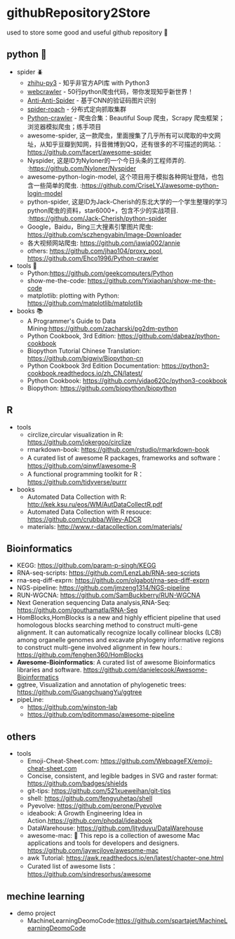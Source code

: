 # githubRepository2Store
used to store some good and useful github repository :floppy_disk:


## python :snake:
+ spider :beetle:
  + [zhihu-py3](https://github.com/7sDream/zhihu-py3) - 知乎非官方API库 with Python3
  + [webcrawler](https://github.com/huntingzhu/webcrawler) - 50行python爬虫代码，带你发现知乎新世界！
  + [Anti-Anti-Spider](https://github.com/luyishisi/Anti-Anti-Spider) - 基于CNN的验证码图片识别
  + [spider-roach](https://github.com/weizetao/spider-roach) - 分布式定向抓取集群
  + [Python-crawler](https://github.com/Ehco1996/Python-crawler) - 爬虫合集：Beautiful Soup 爬虫，Scrapy 爬虫框架； 浏览器模拟爬虫；练手项目
  + awesome-spider, 这一款爬虫，里面搜集了几乎所有可以爬取的中文网址，从知乎豆瓣到知网，抖音微博到QQ，还有很多的不可描述的网站.：https://github.com/facert/awesome-spider
  + Nyspider, 这是ID为Nyloner的一个今日头条的工程师弄的. :https://github.com/Nyloner/Nyspider
  + awesome-python-login-model, 这个项目用于模拟各种网址登陆，也包含一些简单的爬虫. :https://github.com/CriseLYJ/awesome-python-login-model
  + python-spider, 这是ID为Jack-Cherish的东北大学的一个学生整理的学习python爬虫的资料，star6000+，包含不少的实战项目. :https://github.com/Jack-Cherish/python-spider
  + Google，Baidu，Bing三大搜素引擎图片爬虫: https://github.com/sczhengyabin/Image-Downloader
  + 各大视频网站爬虫: https://github.com/iawia002/annie
  + others: https://github.com/jhao104/proxy_pool, https://github.com/Ehco1996/Python-crawler
+ tools :wrench:
  + Python:https://github.com/geekcomputers/Python
  + show-me-the-code: https://github.com/Yixiaohan/show-me-the-code
  + matplotlib: plotting with Python: https://github.com/matplotlib/matplotlib
+ books :books:
  + A Programmer's Guide to Data Mining:https://github.com/zacharski/pg2dm-python
  + Python Cookbook, 3rd Edition: https://github.com/dabeaz/python-cookbook
  + Biopython Tutorial Chinese Translation: https://github.com/bigwiv/Biopython-cn
  + Python Cookbook 3rd Edition Documentation: https://python3-cookbook.readthedocs.io/zh_CN/latest/
  + Python Cookbook: https://github.com/yidao620c/python3-cookbook
  + Biopython: https://github.com/biopython/biopython



## R
+ tools
  + circlize,circular visualization in R: https://github.com/jokergoo/circlize
  + rmarkdown-book: https://github.com/rstudio/rmarkdown-book 
  + A curated list of awesome R packages, frameworks and software： https://github.com/qinwf/awesome-R
  + A functional programming toolkit for R： https://github.com/tidyverse/purrr
+ books
  + Automated Data Collection with R: http://kek.ksu.ru/eos/WM/AutDataCollectR.pdf
  + Automated Data Collection with R resouce: https://github.com/crubba/Wiley-ADCR
  + materials: http://www.r-datacollection.com/materials/



## Bioinformatics
+ KEGG: https://github.com/param-p-singh/KEGG
+ RNA-seq-scripts: https://github.com/LenzLab/RNA-seq-scripts
+ rna-seq-diff-exprn: https://github.com/olgabot/rna-seq-diff-exprn
+ NGS-pipeline: https://github.com/jmzeng1314/NGS-pipeline
+ RUN-WGCNA: https://github.com/SamBuckberry/RUN-WGCNA
+ Next Generation sequencing Data analysis,RNA-Seq: https://github.com/gouthamatla/RNA-Seq
+ HomBlocks,HomBlocks is a new and highly efficient pipeline that used homologous blocks searching method to construct multi-gene alignment. It can automatically recognize locally collinear blocks (LCB) among organelle genomes and excavate phylogeny informative regions to construct multi-gene involved alignment in few hours.: https://github.com/fenghen360/HomBlocks
+ **Awesome-Bioinformatics**: A curated list of awesome Bioinformatics libraries and software. https://github.com/danielecook/Awesome-Bioinformatics
+ ggtree, Visualization and annotation of phylogenetic trees: https://github.com/GuangchuangYu/ggtree
+ pipeLine: 
  + https://github.com/winston-lab
  + https://github.com/pditommaso/awesome-pipeline

## others
+ tools 
  + Emoji-Cheat-Sheet.com: https://github.com/WebpageFX/emoji-cheat-sheet.com
  + Concise, consistent, and legible badges in SVG and raster format: https://github.com/badges/shields
  + git-tips: https://github.com/521xueweihan/git-tips
  + shell: https://github.com/fengyuhetao/shell
  + Pyevolve: https://github.com/perone/Pyevolve
  + ideabook: A Growth Engineering Idea in Action.https://github.com/phodal/ideabook
  + DataWarehouse: https://github.com/ljtyduyu/DataWarehouse
  + awesome-mac:  This repo is a collection of awesome Mac applications and tools for developers and designers. https://github.com/jaywcjlove/awesome-mac
  + awk Tutorial: https://awk.readthedocs.io/en/latest/chapter-one.html
  + Curated list of awesome lists： https://github.com/sindresorhus/awesome
  
## mechine learning 
+ demo project
  + MachineLearningDeomoCode:https://github.com/spartajet/MachineLearningDeomoCode


